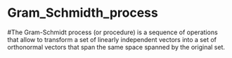 # Gram_Schmidth_process
#The Gram-Schmidt process (or procedure) is a sequence of operations that allow to transform a set of linearly independent vectors into a set of orthonormal vectors that span the same space spanned by the original set.
